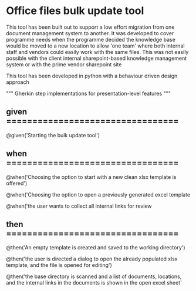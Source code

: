 # Office files bulk update tool

This tool has been built out to support a low effort migration from one document management system to another.
It was developed to cover programme needs when the programme decided the knowledge base would be moved to a new location to allow 'one team' where both internal staff and vendors could easily work with the same files. This was not easily possible with the client internal sharepoint-based knowledge management system or with the prime vendor sharepoint site

This tool has been developed in python with a behaviour driven design approach

"""
Gherkin step implementations for presentation-level features
"""

## given =================================
@given('Starting the bulk update tool')


## when =================================
@when('Choosing the option to start with a new clean xlsx template is offered')

@when('Choosing the option to open a previously generated excel template

@when('the user wants to collect all internal links for review


## then =================================
@then('An empty template is created and saved to the working directory') 

@then('the user is directed a dialog to open the already populated xlsx template, and the file is opened for editing')

@then('the base directory is scanned and a list of documents, locations, and the internal links in the documents is shown in the open excel sheet'